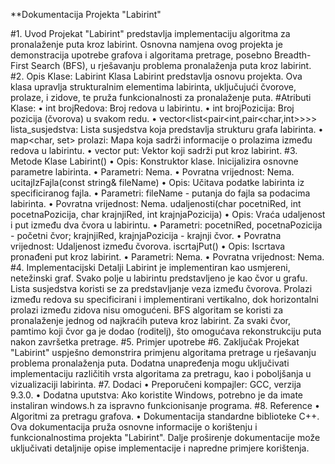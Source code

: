 **Dokumentacija Projekta "Labirint"


#1. Uvod
Projekat "Labirint" predstavlja implementaciju algoritma za pronalaženje puta kroz
labirint. Osnovna namjena ovog projekta je demonstracija upotrebe grafova i algoritama
pretrage, posebno Breadth-First Search (BFS), u rješavanju problema pronalaženja puta
kroz labirint.
#2. Opis Klase: Labirint
Klasa Labirint predstavlja osnovu projekta. Ova klasa upravlja strukturalnim elementima
labirinta, uključujući čvorove, prolaze, i zidove, te pruža funkcionalnosti za pronalaženje
puta.
#Atributi Klase:
• int brojRedova: Broj redova u labirintu.
• int brojPozicija: Broj pozicija (čvorova) u svakom redu.
• vector<list<pair<int,pair<char,int>>>> lista_susjedstva: Lista susjedstva koja
predstavlja strukturu grafa labirinta.
• map<char, set<int>> prolazi: Mapa koja sadrži informacije o prolazima između
redova u labirintu.
• vector<int> put: Vektor koji sadrži put kroz labirint.
#3. Metode Klase
Labirint()
• Opis: Konstruktor klase. Inicijalizira osnovne parametre labirinta.
• Parametri: Nema.
• Povratna vrijednost: Nema.
ucitajIzFajla(const string& fileName)
• Opis: Učitava podatke labirinta iz specificiranog fajla.
• Parametri: fileName - putanja do fajla sa podacima labirinta.
• Povratna vrijednost: Nema.
udaljenosti(char pocetniRed, int pocetnaPozicija, char krajnjiRed, int krajnjaPozicija)
• Opis: Vraća udaljenost i put između dva čvora u labirintu.
• Parametri: pocetniRed, pocetnaPozicija - početni čvor; krajnjiRed, krajnjaPozicija -
krajnji čvor.
• Povratna vrijednost: Udaljenost između čvorova.
iscrtajPut()
• Opis: Iscrtava pronađeni put kroz labirint.
• Parametri: Nema.
• Povratna vrijednost: Nema.
#4. Implementacijski Detalji
Labirint je implementiran kao usmjereni, netežinski graf. Svako polje u labirintu
predstavljeno je kao čvor u grafu. Lista susjedstva koristi se za predstavljanje veza
između čvorova. Prolazi između redova su specificirani i implementirani vertikalno, dok
horizontalni prolazi između zidova nisu omogućeni.
BFS algoritam se koristi za pronalaženje jednog od najkraćih puteva kroz labirint. Za
svaki čvor, pamtimo koji čvor ga je dodao (roditelj), što omogućava rekonstrukciju puta
nakon završetka pretrage.
#5. Primjer upotrebe
#6. Zaključak
Projekat "Labirint" uspješno demonstrira primjenu algoritama pretrage u rješavanju
problema pronalaženja puta. Dodatna unapređenja mogu uključivati implementaciju
različitih vrsta algoritama za pretragu, kao i poboljšanja u vizualizaciji labirinta.
#7. Dodaci
• Preporučeni kompajler: GCC, verzija 9.3.0.
• Dodatna uputstva: Ako koristite Windows, potrebno je da imate instaliran
windows.h za ispravno funkcionisanje programa.
#8. Reference
• Algoritmi za pretragu grafova.
• Dokumentacija standardne biblioteke C++.
Ova dokumentacija pruža osnovne informacije o korištenju i funkcionalnostima projekta
"Labirint". Dalje proširenje dokumentacije može uključivati detaljnije opise
implementacije i napredne primjere korištenja.
